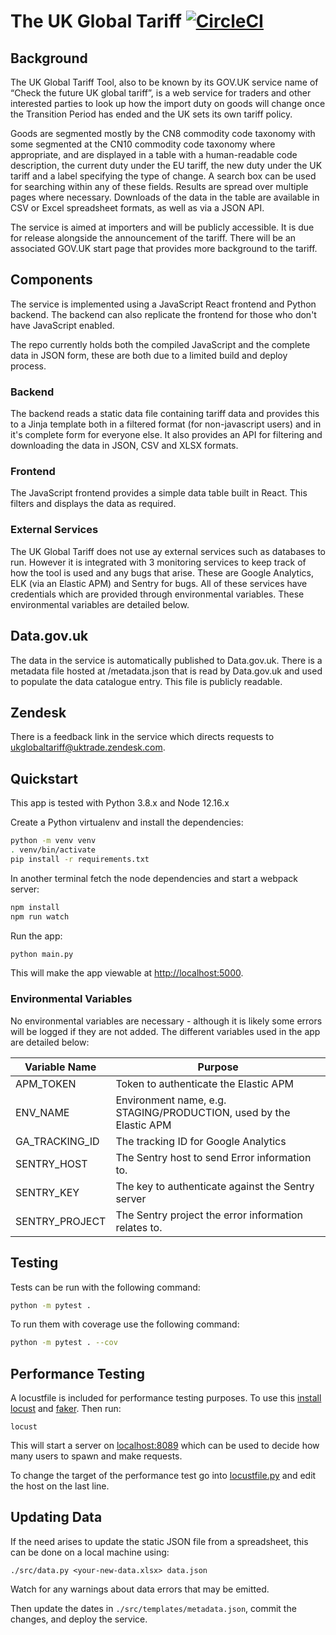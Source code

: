 # The UK Global Tariff [![CircleCI](https://circleci.com/gh/uktrade/global-uk-tariff.svg?style=svg)](https://circleci.com/gh/uktrade/global-uk-tariff)

## Background

The UK Global Tariff Tool, also to be known by its GOV.UK service name of “Check the future UK global tariff”, is a web service for traders and other interested parties to look up how the import duty on goods will change once the Transition Period has ended and the UK sets its own tariff policy.

Goods are segmented mostly by the CN8 commodity code taxonomy with some segmented at the CN10 commodity code taxonomy where appropriate, and are displayed in a table with a human-readable code description, the current duty under the EU tariff, the new duty under the UK tariff and a label specifying the type of change. A search box can be used for searching within any of these fields. Results are spread over multiple pages where necessary. Downloads of the data in the table are available in CSV or Excel spreadsheet formats, as well as via a JSON API.

The service is aimed at importers and will be publicly accessible. It is due for release alongside the announcement of the tariff. There will be an associated GOV.UK start page that provides more background to the tariff.

## Components

The service is implemented using a JavaScript React frontend and Python backend. The backend can also replicate the frontend for those who don't have JavaScript enabled.

The repo currently holds both the compiled JavaScript and the complete data in JSON form, these are both due to a limited build and deploy process.

### Backend

The backend reads a static data file containing tariff data and provides this to a Jinja template both in a filtered format (for non-javascript users) and in it's complete form for everyone else. It also provides an API for filtering and downloading the data in JSON, CSV and XLSX formats.

### Frontend

The JavaScript frontend provides a simple data table built in React. This filters and displays the data as required. 

### External Services

The UK Global Tariff does not use ay external services such as databases to run. However it is integrated with 3 monitoring services to keep track of how the tool is used and any bugs that arise. These are Google Analytics, ELK (via an Elastic APM) and Sentry for bugs. All of these services have credentials which are provided through environmental variables. These environmental variables are detailed below.

## Data.gov.uk

The data in the service is automatically published to Data.gov.uk. There is a metadata file hosted at /metadata.json that is read by Data.gov.uk and used to populate the data catalogue entry. This file is publicly readable.

## Zendesk

There is a feedback link in the service which directs requests to ukglobaltariff@uktrade.zendesk.com.

## Quickstart

This app is tested with Python 3.8.x and Node 12.16.x

Create a Python virtualenv and install the dependencies:

```bash
python -m venv venv
. venv/bin/activate
pip install -r requirements.txt
```

In another terminal fetch the node dependencies and start a webpack server:

```bash
npm install
npm run watch
```

Run the app:

```bash
python main.py
```

This will make the app viewable at [http://localhost:5000]().

### Environmental Variables

No environmental variables are necessary - although it is likely some errors will be logged if they are not added. The different variables used in the app are detailed below:

| Variable Name  | Purpose                                                            |
|----------------|--------------------------------------------------------------------|
| APM_TOKEN      | Token to authenticate the Elastic APM                              |
| ENV_NAME       | Environment name, e.g. STAGING/PRODUCTION, used by the Elastic APM |
| GA_TRACKING_ID | The tracking ID for Google Analytics                               |
| SENTRY_HOST    | The Sentry host to send Error information to.                      |
| SENTRY_KEY     | The key to authenticate against the Sentry server                  |
| SENTRY_PROJECT | The Sentry project the error information relates to.               |

## Testing

Tests can be run with the following command:

```bash
python -m pytest .
```

To run them with coverage use the following command:

```bash
python -m pytest . --cov
```

## Performance Testing

A locustfile is included for performance testing purposes. To use this [install locust](https://docs.locust.io/en/stable/installation.html) and [faker](https://faker.readthedocs.io/en/master/). Then run:

    locust

This will start a server on [localhost:8089]() which can be used to decide how many users to spawn and make requests.

To change the target of the performance test go into [locustfile.py](locustfile.py) and edit the host on the last line.

## Updating Data

If the need arises to update the static JSON file from a spreadsheet, this can be done on a local machine using:

```shell script
./src/data.py <your-new-data.xlsx> data.json
```

Watch for any warnings about data errors that may be emitted.

Then update the dates in `./src/templates/metadata.json`, commit the changes, and deploy the service.
